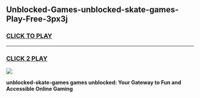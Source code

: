 
## Unblocked-Games-unblocked-skate-games-Play-Free-3px3j
<h3>
<a href="https://premium76.site?title=unblocked-skate-games&ref=17A">CLICK TO PLAY</a></h3>
<hr>

<h3>
<a href="https://premium76.site?title=unblocked-skate-games&ref=17A">CLICK 2 PLAY</a>
  
</h3>

<a href="https://premium76.site?title=unblocked-skate-games&ref=17A"><img src="https://clearcache.store/games.png"></a>


**unblocked-skate-games games unblocked: Your Gateway to Fun and Accessible Online Gaming**
